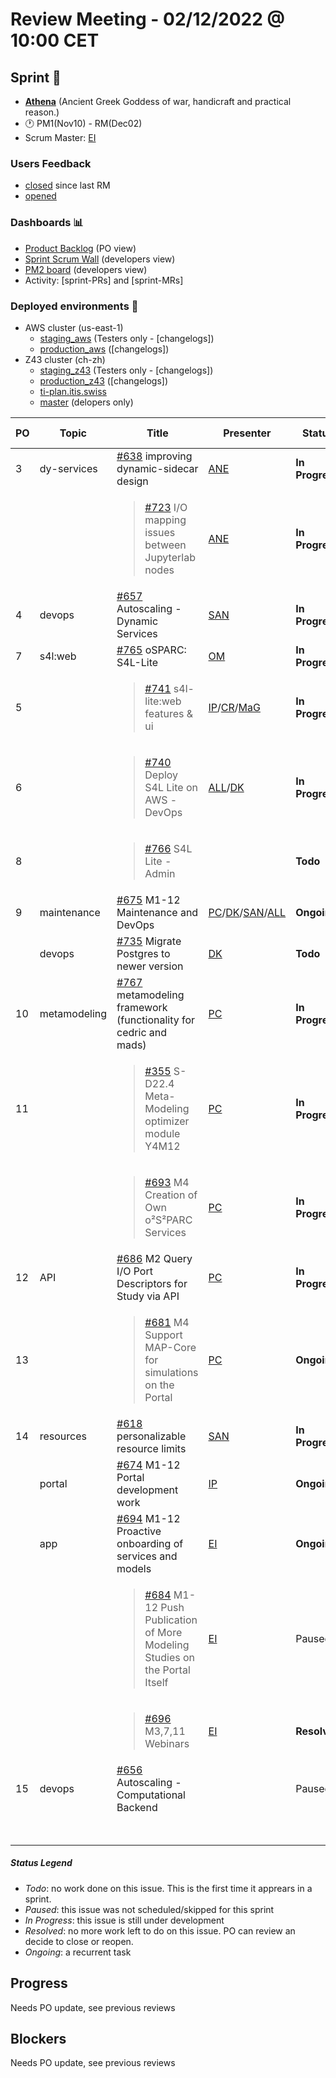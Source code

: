 # Review Meeting - 02/12/2022 @ 10:00 CET

## Sprint 🏃

- [**Athena**](https://www.britannica.com/topic/Athena-Greek-mythology) (Ancient Greek Goddess of war, handicraft and practical reason.)
- 🕐 PM1(Nov10) - RM(Dec02)
- Scrum Master: [EI]

### Users Feedback

- [closed](https://github.com/pulls?q=is%3Apr+archived%3Afalse+user%3AITISFoundation+closed%3A%3E2022-11-07) since last RM
- [opened](https://github.com/ITISFoundation/osparc-issues/issues?q=is%3Aissue+is%3Aopen+sort%3Areactions)

### Dashboards 📊

- [Product Backlog](https://github.com/orgs/ITISFoundation/projects/3) (PO view)
- [Sprint Scrum Wall](https://app.zenhub.com/workspaces/osparc---scrum-wall-5c9260f3d76ef51f6b0fe78d/board?repos=118596920,174557929,151701223,135289610,118910047,181836792,167586968) (developers view)
- [PM2 board](https://github.com/orgs/ITISFoundation/projects/9) (developers view)
- Activity: [sprint-PRs] and [sprint-MRs]

### Deployed environments 🚀

- AWS cluster (us-east-1)
  - [staging_aws](https://staging.osparc.io) (Testers only - [changelogs])
  - [production_aws](https://osparc.io) ([changelogs])
- Z43 cluster (ch-zh)
  - [staging_z43](http://osparc-staging.speag.com) (Testers only - [changelogs])
  - [production_z43](http://osparc.speag.com) ([changelogs])
  - [ti-plan.itis.swiss](http://ti-plan.itis.swiss)
  - [master](https://osparc-master.speag.com) (delopers only)


| PO  | Topic        | Title                                                                                                | Presenter       | Status          | Duration | Start-Time |
| --- | ------------ | ---------------------------------------------------------------------------------------------------- | --------------- | --------------- | -------- | ---------- |
| 3   | dy-services  | [#638] improving dynamic-sidecar design                                                              | [ANE]           | **In Progress** | 8'       |            |
|     |              | <blockquote>[#723] I/O mapping issues between Jupyterlab nodes </blockquote>                         | [ANE]           | **In Progress** |          |            |
| 4   | devops       | [#657] Autoscaling - Dynamic Services                                                                | [SAN]           | **In Progress** |    7'      |            |
| 7   | s4l:web      | [#765] oSPARC: S4L-Lite                                                                              | [OM]            | **In Progress** | 10'      |            |
| 5   |              | <blockquote>[#741] s4l-lite:web features & ui</blockquote>                                           | [IP]/[CR]/[MaG] | **In Progress** | MaG 6', CR 5'         |            |
| 6   |              | <blockquote>[#740] Deploy S4L Lite on AWS - DevOps</blockquote>                                      | [ALL]/[DK]      | **In Progress** |  5'        |            |
| 8   |              | <blockquote>[#766] S4L Lite - Admin</blockquote>                                                     |                 | **Todo**        |          |            |
| 9   | maintenance  | [#675] M1-12 Maintenance and DevOps                                                                  | [PC]/[DK]/[SAN]/[ALL] | **Ongoing**     |  4 + 7 + 2'         |            |
|     | devops       | [#735] Migrate Postgres to newer version                                                             | [DK]            | **Todo**        |          |            |
| 10  | metamodeling | [#767] metamodeling framework (functionality for cedric and mads)                                    | [PC]            | **In Progress** |          |            |
| 11  |              | <blockquote>[#355] S-D22.4 Meta-Modeling optimizer module Y4M12</blockquote>                         | [PC]            | **In Progress** | 4'       |            |
|     |              | <blockquote>[#693] M4 Creation of Own o²S²PARC Services</blockquote>                                 | [PC]            | **In Progress** | 6'       |            |
| 12  | API          | [#686] M2 Query I/O Port Descriptors for Study via API                                               | [PC]            | **In Progress** | 5'       |            |
| 13  |              | <blockquote>[#681] M4 Support MAP-Core for simulations on the Portal</blockquote>                    | [PC]            | **Ongoing**     | 2'       |            |
| 14  | resources    | [#618] personalizable resource limits                                                                | [SAN]           | **In Progress** |     3'   |            |
|     | portal       | [#674] M1-12 Portal development work                                                                 | [IP]            | **Ongoing**     |          |            |
|     | app          | [#694] M1-12 Proactive onboarding of services and models                                             | [EI]            | **Ongoing**     |    1'    |            |
|     |              | <blockquote>[#684] M1-12 Push Publication of More Modeling Studies on the Portal Itself</blockquote> | [EI]            | Paused          |          |            |
|     |              | <blockquote>[#696] M3,7,11 Webinars</blockquote>                                                     | [EI]            | **Resolved**    |    1'    |            |
| 15  | devops       | [#656] Autoscaling - Computational Backend                                                           |                 | Paused          |          |            |
|     |              |                                                                                                      |                 |                 | END TIME |            |

##### Status Legend

- _Todo_: no work done on this issue. This is the first time it apprears in a sprint.
- _Paused_: this issue was not scheduled/skipped for this sprint
- _In Progress_: this issue is still under development
- _Resolved_: no more work left to do on this issue. PO can review an decide to close or reopen.
- _Ongoing_: a recurrent task

[online]: http://status.osparc.io/
[operational]: https://git.speag.com/oSparc/e2e-testing/-/pipelines
[performant]: https://git.speag.com/oSparc/e2e-portal-testing/-/pipelines

## Progress

Needs PO update, see previous reviews

## Blockers

Needs PO update, see previous reviews

[#638]: https://github.com/ITISFoundation/osparc-issues/issues/638
[#723]: https://github.com/ITISFoundation/osparc-issues/issues/723
[#657]: https://github.com/ITISFoundation/osparc-issues/issues/657
[#741]: https://github.com/ITISFoundation/osparc-issues/issues/741
[#740]: https://github.com/ITISFoundation/osparc-issues/issues/740
[#765]: https://github.com/ITISFoundation/osparc-issues/issues/765
[#766]: https://github.com/ITISFoundation/osparc-issues/issues/766
[#675]: https://github.com/ITISFoundation/osparc-issues/issues/675
[#735]: https://github.com/ITISFoundation/osparc-issues/issues/735
[#767]: https://github.com/ITISFoundation/osparc-issues/issues/767
[#355]: https://github.com/ITISFoundation/osparc-issues/issues/355
[#686]: https://github.com/ITISFoundation/osparc-issues/issues/686
[#671]: https://github.com/ITISFoundation/osparc-issues/issues/671
[#681]: https://github.com/ITISFoundation/osparc-issues/issues/681
[#618]: https://github.com/ITISFoundation/osparc-issues/issues/618
[#674]: https://github.com/ITISFoundation/osparc-issues/issues/674
[#688]: https://github.com/ITISFoundation/osparc-issues/issues/688
[#694]: https://github.com/ITISFoundation/osparc-issues/issues/694
[#684]: https://github.com/ITISFoundation/osparc-issues/issues/684
[#696]: https://github.com/ITISFoundation/osparc-issues/issues/696
[#693]: https://github.com/ITISFoundation/osparc-issues/issues/693
[#656]: https://github.com/ITISFoundation/osparc-issues/issues/656


[ALL]:https://github.com/Surfict
[ANE]:https://github.com/GitHK
[BL]:https://github.com/dyollb
[CR]:https://github.com/colinRawlings
[DK]:https://github.com/mrnicegyu11
[EI]:https://github.com/elisabettai
[IP]:https://github.com/ignapas
[MaG]:https://github.com/mguidon
[OM]:https://github.com/odeimaiz
[PC]:https://github.com/pcrespov
[SAN]:https://github.com/sanderegg
